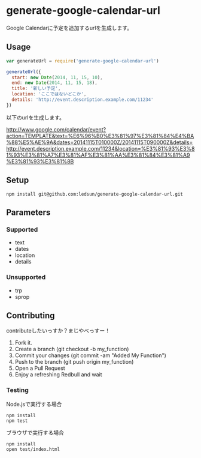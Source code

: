 # generate-google-calendar-url

Google Calendarに予定を追加するurlを生成します。

## Usage

```js
var generateUrl = require('generate-google-calendar-url')

generateUrl({
  start: new Date(2014, 11, 15, 10),
  end: new Date(2014, 11, 15, 18),
  title: '新しい予定',
  location: 'ここではないどこか',
  details: 'http://event.description.example.com/11234'
})

```
以下のurlを生成します。

http://www.google.com/calendar/event?action=TEMPLATE&text=%E6%96%B0%E3%81%97%E3%81%84%E4%BA%88%E5%AE%9A&dates=20141115T010000Z/20141115T090000Z&details=http://event.description.example.com/11234&location=%E3%81%93%E3%81%93%E3%81%A7%E3%81%AF%E3%81%AA%E3%81%84%E3%81%A9%E3%81%93%E3%81%8B


## Setup

```
npm install git@github.com:ledsun/generate-google-calendar-url.git
```

## Parameters
### Supported
- text
- dates
- location
- details

### Unsupported
- trp
- sprop


## Contributing

contributeしたいっすか？まじやべっすー！

1. Fork it.
1. Create a branch (git checkout -b my_function)
1. Commit your changes (git commit -am "Added My Function")
1. Push to the branch (git push origin my_function)
1. Open a Pull Request
1. Enjoy a refreshing Redbull and wait

### Testing
Node.jsで実行する場合
```
npm install
npm test
```

ブラウザで実行する場合
```
npm install
open test/index.html 
```
